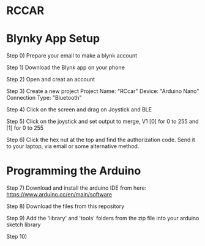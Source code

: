 # RCCAR


Blynky App Setup
============================================================================
Step 0)
  Prepare your email to make a blynk account

Step 1)
  Download the Blynk app on your phone
  
Step 2)
  Open and creat an account
  
Step 3)
  Create a new project
  Project Name: "RCcar"
  Device: "Arduino Nano"
  Connection Type: "Bluetooth"
  
Step 4)
  Click on the screen and drag on Joystick and BLE
  
Step 5)
  Click on the joystick and set output to merge, V1 [0] for 0 to 255 and [1] for 0 to 255
  
Step 6)
  Click the hex nut at the top and find the authorization code.  Send it to your laptop, via email or some alternative method.
  
  
Programming the Arduino
============================================================================
Step 7)
  Download and install the arduino IDE from here: https://www.arduino.cc/en/main/software
  
Step 8)
  Download the files from this repository
  
Step 9)
  Add the 'library' and 'tools' folders from the zip file into your arduino sketch library
  
Step 10)
  
  
